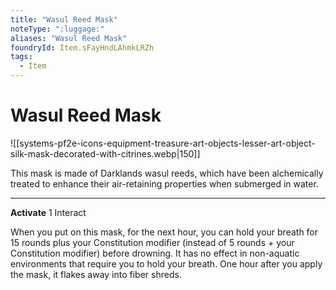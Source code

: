```yaml
---
title: "Wasul Reed Mask"
noteType: ":luggage:"
aliases: "Wasul Reed Mask"
foundryId: Item.sFayHndLAhmkLRZh
tags:
  - Item
---
```


# Wasul Reed Mask
![[systems-pf2e-icons-equipment-treasure-art-objects-lesser-art-object-silk-mask-decorated-with-citrines.webp|150]]

This mask is made of Darklands wasul reeds, which have been alchemically treated to enhance their air-retaining properties when submerged in water.

* * *

**Activate** 1 Interact

When you put on this mask, for the next hour, you can hold your breath for 15 rounds plus your Constitution modifier (instead of 5 rounds + your Constitution modifier) before drowning. It has no effect in non-aquatic environments that require you to hold your breath. One hour after you apply the mask, it flakes away into fiber shreds.
